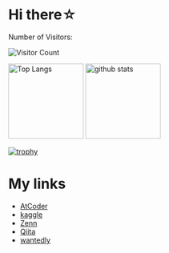# Hi there☆

Number of Visitors:

![Visitor Count](https://profile-counter.glitch.me/satabie/count.svg)

<p align="left"> 
  <img alt="Top Langs" height="150px" src="https://github-readme-stats.vercel.app/api/top-langs/?username=satabie&layout=compact&show_icons=true&theme=synthwave" />
  <img alt="github stats" height="150px" src="https://github-readme-stats.vercel.app/api?username=satabie&theme=onedark&show_icons=ture" />
</p>

[![trophy](https://github-profile-trophy.vercel.app/?username=satabie&theme=onedark&column=8&row=1)](https://github.com/ryo-ma/github-profile-trophy)

# My links
- [AtCoder](https://atcoder.jp/users/shoseisan)
- [kaggle](https://www.kaggle.com/shoseisan)
- [Zenn](https://zenn.dev/shoseisan)
- [Qiita](https://qiita.com/satabie)
- [wantedly](https://www.wantedly.com/id/t_s_fo)
